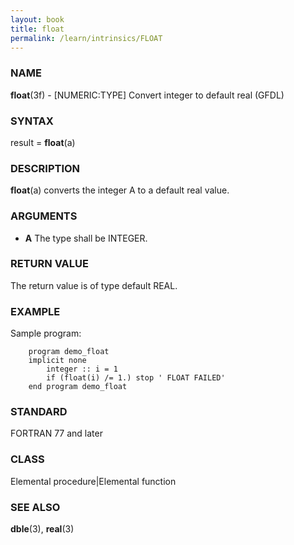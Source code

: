 ```yaml
---
layout: book
title: float
permalink: /learn/intrinsics/FLOAT
---
```

### NAME

**float**(3f) - \[NUMERIC:TYPE\] Convert integer to default real
(GFDL)

### SYNTAX

result = **float**(a)

### DESCRIPTION

**float**(a) converts the integer A to a default real value.

### ARGUMENTS

  - **A**
    The type shall be INTEGER.

### RETURN VALUE

The return value is of type default REAL.

### EXAMPLE

Sample program:

```
    program demo_float
    implicit none
        integer :: i = 1
        if (float(i) /= 1.) stop ' FLOAT FAILED'
    end program demo_float
```

### STANDARD

FORTRAN 77 and later

### CLASS

Elemental procedure\|Elemental function

### SEE ALSO

**dble**(3), **real**(3)
